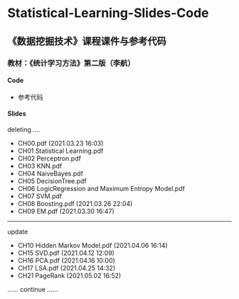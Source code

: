 # Statistical-Learning-Slides-Code

## 《数据挖掘技术》课程课件与参考代码

### 教材：《统计学习方法》第二版（李航）

#### Code 

- 参考代码

#### Slides

deleting.....

- CH00.pdf (2021.03.23 16:03)
- CH01 Statistical Learning.pdf
- CH02 Perceptron.pdf
- CH03 KNN.pdf
- CH04 NaiveBayes.pdf
- CH05 DecisionTree.pdf
- CH06 LogicRegression and Maximum Entropy Model.pdf
- CH07 SVM.pdf
- CH08 Boosting.pdf  (2021.03.26 22:04)
- CH09 EM.pdf (2021.03.30 16:47)

-------

update

- CH10 Hidden Markov Model.pdf (2021.04.06 16:14)
- CH15 SVD.pdf (2021.04.12 12:09)
- CH16 PCA.pdf (2021.04.16 10:00)
- CH17 LSA.pdf (2021.04.25 14:32)
- CH21 PageRank (2021.05.02 16:52)


...... continue ......
